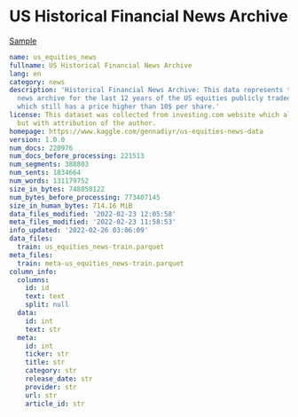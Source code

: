 # US Historical Financial News Archive
 
[Sample](../sample/us_equities_news.txt)
 
<!-- MARKDOWN-AUTO-DOCS:START (CODE:src=../../../ekorpkit/resources/corpora/us_equities_news.yaml) -->
<!-- The below code snippet is automatically added from ../../../ekorpkit/resources/corpora/us_equities_news.yaml -->
```yaml
name: us_equities_news
fullname: US Historical Financial News Archive
lang: en
category: news
description: 'Historical Financial News Archive: This data represents the historical
  news archive for the last 12 years of the US equities publicly traded on NYSE/NASDAQ
  which still has a price higher than 10$ per share.'
license: This dataset was collected from investing.com website which allows data usage
  but with attribution of the author.
homepage: https://www.kaggle.com/gennadiyr/us-equities-news-data
version: 1.0.0
num_docs: 220976
num_docs_before_processing: 221513
num_segments: 388803
num_sents: 1834664
num_words: 131179752
size_in_bytes: 748850122
num_bytes_before_processing: 773407145
size_in_human_bytes: 714.16 MiB
data_files_modified: '2022-02-23 12:05:58'
meta_files_modified: '2022-02-23 11:58:53'
info_updated: '2022-02-26 03:06:09'
data_files:
  train: us_equities_news-train.parquet
meta_files:
  train: meta-us_equities_news-train.parquet
column_info:
  columns:
    id: id
    text: text
    split: null
  data:
    id: int
    text: str
  meta:
    id: int
    ticker: str
    title: str
    category: str
    release_date: str
    provider: str
    url: str
    article_id: str
```
<!-- MARKDOWN-AUTO-DOCS:END -->
